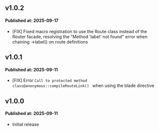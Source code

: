 ## v1.0.2

#### Published at: 2025-09-17

- [FIX] Fixed macro registration to use the Route class instead of the Router facade, resolving the "Method 'label' not found" error when chaining ->label() on route definitions


## v1.0.1

#### Published at: 2025-09-11

- [FIX] Error `Call to protected method class@anonymous::compileRouteLink() ` when using the blade directive

## v1.0.0

#### Published at: 2025-09-11

- Initial release
